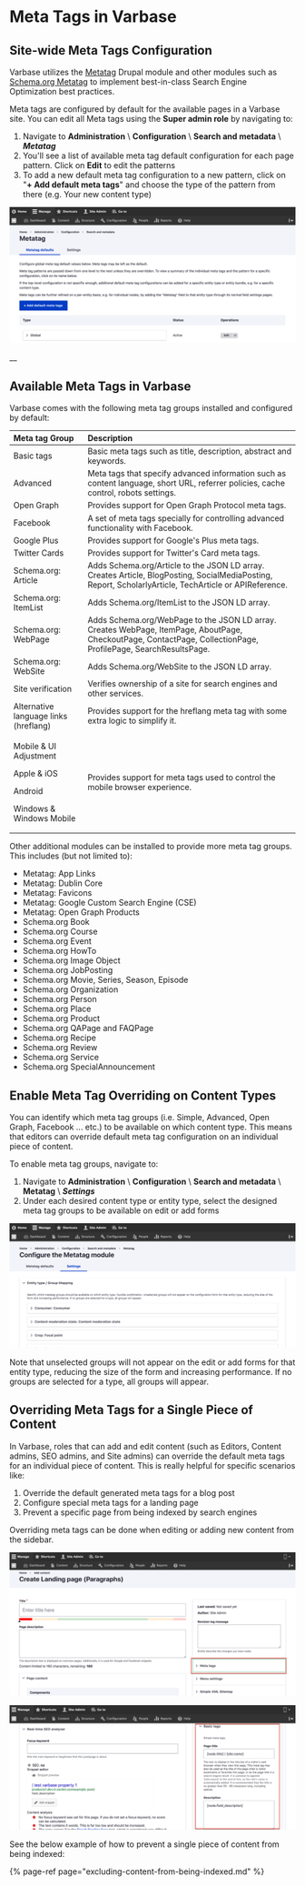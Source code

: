 # Meta Tags in Varbase

## Site-wide Meta Tags Configuration 

Varbase utilizes the [Metatag](https://www.drupal.org/project/metatag) Drupal module and other modules such as [Schema.org Metatag](https://www.drupal.org/project/schema_metatag) to implement best-in-class Search Engine Optimization best practices. 

Meta tags are configured by default for the available pages in a Varbase site. You can edit all Meta tags using the **Super admin role** by navigating to:

1. Navigate to **Administration** \ **Configuration** \ **Search and metadata** \ _**Metatag**_
2. You'll see a list of available meta tag default configuration for each page pattern. Click on **Edit** to edit the patterns
3. To add a new default meta tag configuration to a new pattern, click on "**+ Add default meta tags**" and choose the type of the pattern from there \(e.g. Your new content type\)

![Metatag global configuration](../../.gitbook/assets/metatag-test-varbase-property-1.png)

\_\_

## Available Meta Tags in Varbase

Varbase comes with the following meta tag groups installed and configured by default:

<table>
  <thead>
    <tr>
      <th style="text-align:left">Meta tag Group</th>
      <th style="text-align:left">Description</th>
    </tr>
  </thead>
  <tbody>
    <tr>
      <td style="text-align:left">Basic tags</td>
      <td style="text-align:left">Basic meta tags such as title, description, abstract and keywords.</td>
    </tr>
    <tr>
      <td style="text-align:left">Advanced</td>
      <td style="text-align:left">Meta tags that specify advanced information such as content language,
        short URL, referrer policies, cache control, robots settings.</td>
    </tr>
    <tr>
      <td style="text-align:left">Open Graph</td>
      <td style="text-align:left">Provides support for Open Graph Protocol meta tags.</td>
    </tr>
    <tr>
      <td style="text-align:left">Facebook</td>
      <td style="text-align:left">A set of meta tags specially for controlling advanced functionality with
        Facebook.</td>
    </tr>
    <tr>
      <td style="text-align:left">Google Plus</td>
      <td style="text-align:left">Provides support for Google&apos;s Plus meta tags.</td>
    </tr>
    <tr>
      <td style="text-align:left">Twitter Cards</td>
      <td style="text-align:left">Provides support for Twitter&apos;s Card meta tags.</td>
    </tr>
    <tr>
      <td style="text-align:left">Schema.org: Article</td>
      <td style="text-align:left">Adds Schema.org/Article to the JSON LD array. Creates Article, BlogPosting,
        SocialMediaPosting, Report, ScholarlyArticle, TechArticle or APIReference.</td>
    </tr>
    <tr>
      <td style="text-align:left">Schema.org: ItemList</td>
      <td style="text-align:left">Adds Schema.org/ItemList to the JSON LD array.</td>
    </tr>
    <tr>
      <td style="text-align:left">Schema.org: WebPage</td>
      <td style="text-align:left">Adds Schema.org/WebPage to the JSON LD array. Creates WebPage, ItemPage,
        AboutPage, CheckoutPage, ContactPage, CollectionPage, ProfilePage, SearchResultsPage.</td>
    </tr>
    <tr>
      <td style="text-align:left">Schema.org: WebSite</td>
      <td style="text-align:left">Adds Schema.org/WebSite to the JSON LD array.</td>
    </tr>
    <tr>
      <td style="text-align:left">Site verification</td>
      <td style="text-align:left">Verifies ownership of a site for search engines and other services.</td>
    </tr>
    <tr>
      <td style="text-align:left">Alternative language links (hreflang)</td>
      <td style="text-align:left">Provides support for the hreflang meta tag with some extra logic to simplify
        it.</td>
    </tr>
    <tr>
      <td style="text-align:left">
        <p>Mobile &amp; UI Adjustment</p>
        <p>Apple &amp; iOS</p>
        <p>Android</p>
        <p>Windows &amp; Windows Mobile</p>
      </td>
      <td style="text-align:left">Provides support for meta tags used to control the mobile browser experience.</td>
    </tr>
  </tbody>
</table>

Other additional modules can be installed to provide more meta tag groups. This includes \(but not limited to\):

* Metatag: App Links
* Metatag: Dublin Core
* Metatag: Favicons
* Metatag: Google Custom Search Engine \(CSE\)
* Metatag: Open Graph Products
* Schema.org Book
* Schema.org Course
* Schema.org Event
* Schema.org HowTo
* Schema.org Image Object
* Schema.org JobPosting
* Schema.org Movie, Series, Season, Episode
* Schema.org Organization
* Schema.org Person
* Schema.org Place
* Schema.org Product
* Schema.org QAPage and FAQPage
* Schema.org Recipe
* Schema.org Review
* Schema.org Service
* Schema.org SpecialAnnouncement



## Enable Meta Tag Overriding on Content Types

You can identify which meta tag groups \(i.e. Simple, Advanced, Open Graph, Facebook ... etc.\) to be available on which content type. This means that editors can override default meta tag configuration on an individual piece of content.

To enable meta tag groups, navigate to:

1. Navigate to **Administration** \ **Configuration** \ **Search and metadata** \ **Metatag** \ _**Settings**_
2. Under each desired content type or entity type, select the designed meta tag groups to be available on edit or add forms

![Metatag settings per entity type](../../.gitbook/assets/configure-the-metatag-module-test-varbase-property-1.png)

Note that unselected groups will not appear on the edit or add forms for that entity type, reducing the size of the form and increasing performance. If no groups are selected for a type, all groups will appear.



## Overriding Meta Tags for a Single Piece of Content

In Varbase, roles that can add and edit content \(such as Editors, Content admins, SEO admins, and Site admins\) can override the default meta tags for an individual piece of content. This is really helpful for specific scenarios like:

1. Override the default generated meta tags for a blog post
2. Configure special meta tags for a landing page
3. Prevent a specific page from being indexed by search engines

Overriding meta tags can be done when editing or adding new content from the sidebar.

![Meta tags menu on sidebar for every content type](../../.gitbook/assets/create-landing-page-paragraphs-test-varbase-property-1%20%283%29.png)

![Override meta tags under each section here](../../.gitbook/assets/create-landing-page-paragraphs-test-varbase-property-1%20%282%29.png)

See the below example of how to prevent a single piece of content from being indexed:

{% page-ref page="excluding-content-from-being-indexed.md" %}



